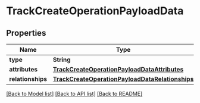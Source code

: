 # TrackCreateOperationPayloadData

## Properties
Name | Type | Description | Notes
------------ | ------------- | ------------- | -------------
**type** | **String** |  | 
**attributes** | [**TrackCreateOperationPayloadDataAttributes**](TrackCreateOperationPayloadDataAttributes.md) |  | 
**relationships** | [**TrackCreateOperationPayloadDataRelationships**](TrackCreateOperationPayloadDataRelationships.md) |  | 

[[Back to Model list]](../README.md#documentation-for-models) [[Back to API list]](../README.md#documentation-for-api-endpoints) [[Back to README]](../README.md)


